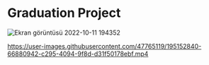 # Graduation Project

![Ekran görüntüsü 2022-10-11 194352](https://user-images.githubusercontent.com/47765119/195151094-ddea3533-aa89-44f5-926e-fdd27924c220.png)



https://user-images.githubusercontent.com/47765119/195152840-66880942-c295-4094-9f8d-d31f50178ebf.mp4

